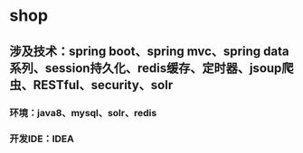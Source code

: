 # shop
## 涉及技术：spring boot、spring mvc、spring data系列、session持久化、redis缓存、定时器、jsoup爬虫、RESTful、security、solr
### 环境：java8、mysql、solr、redis
### 开发IDE：IDEA
